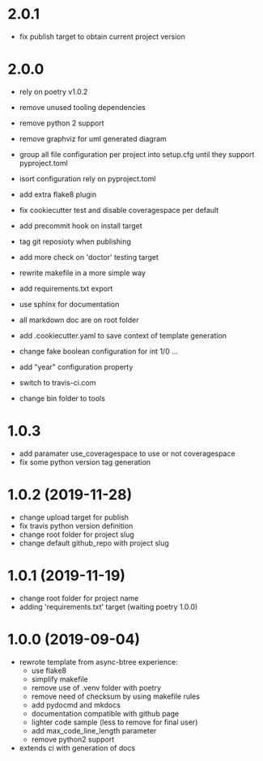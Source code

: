 # 2.0.1

- fix publish target to obtain current project version

# 2.0.0

- rely on poetry v1.0.2
  
- remove unused tooling dependencies
- remove python 2 support
- remove graphviz for uml generated diagram
  
- group all file configuration per project into setup.cfg until they support pyproject.toml
- isort configuration rely on pyproject.toml
- add extra flake8 plugin
- fix cookiecutter test and disable coveragespace per default
- add precommit hook on install target
- tag git reposioty when publishing
- add more check on 'doctor' testing target
- rewrite makefile in a more simple way
- add requirements.txt export

- use sphinx for documentation
- all markdown doc are on root folder

- add .cookiecutter.yaml to save context of template generation
- change fake boolean configuration for int 1/0 ...
- add "year" configuration property

- switch to travis-ci.com

- change bin folder to tools
  
# 1.0.3

- add paramater use_coveragespace to use or not coveragespace
- fix some python version tag generation

# 1.0.2 (2019-11-28)

- change upload target for publish
- fix travis python version definition
- change root folder for project slug
- change default github_repo with project slug

# 1.0.1 (2019-11-19)

- change root folder for project name
- adding 'requirements.txt' target (waiting poetry 1.0.0)

# 1.0.0 (2019-09-04)

- rewrote template from async-btree experience:
  - use flake8
  - simplify makefile
  - remove use of .venv folder with poetry
  - remove need of checksum by using makefile rules
  - add pydocmd and mkdocs
  - documentation compatible with github page
  - lighter code sample (less to remove for final user)
  - add max_code_line_length parameter
  - remove python2 support
- extends ci with generation of docs
